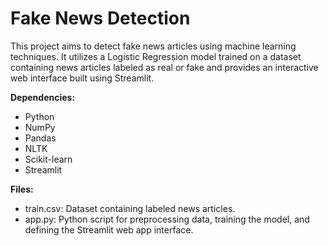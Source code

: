 # Fake News Detection



This project aims to detect fake news articles using machine learning techniques. It utilizes a Logistic Regression model trained on a dataset containing news articles labeled as real or fake and provides an interactive web interface built using Streamlit.


**Dependencies:**
- Python
- NumPy
- Pandas
- NLTK
- Scikit-learn
- Streamlit
  
**Files:**
- train.csv: Dataset containing labeled news articles.
- app.py: Python script for preprocessing data, training the model, and defining the Streamlit web app interface.

